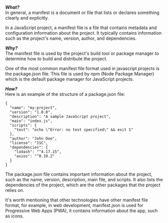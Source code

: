 ***What?***  
In general, a manifest is a document or file that lists or declares something clearly and explicitly.

In a JavaScript project, a manifest file is a file that contains metadata and configuration information about the project. It typically contains information such as the project's name, version, author, and dependencies. 

***Why?***  
The manifest file is used by the project's build tool or package manager to determine how to build and distribute the project.

One of the most common manifest file format used in javascript projects is the package.json file. This file is used by npm (Node Package Manager) which is the default package manager for JavaScript projects.

***How?***  
Here is an example of the structure of a package.json file:

```
{
  "name": "my-project",
  "version": "1.0.0",
  "description": "A sample JavaScript project",
  "main": "index.js",
  "scripts": {
    "test": "echo \"Error: no test specified\" && exit 1"
  },
  "author": "John Doe",
  "license": "ISC",
  "dependencies": {
    "lodash": "^4.17.15",
    "axios": "^0.19.2"
  }
}
```

The package.json file contains important information about the project, such as the name, version, description, main file, and scripts. It also lists the dependencies of the project, which are the other packages that the project relies on.

It's worth mentioning that other technologies have other manifest file format, for example, in web development, manifest.json is used for Progressive Web Apps (PWA), it contains information about the app, such as icons.